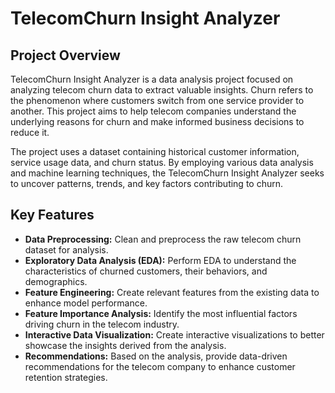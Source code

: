 # TelecomChurn Insight Analyzer

## Project Overview
TelecomChurn Insight Analyzer is a data analysis project focused on analyzing telecom churn data to extract valuable insights. Churn refers to the phenomenon where customers switch from one service provider to another. This project aims to help telecom companies understand the underlying reasons for churn and make informed business decisions to reduce it.

The project uses a dataset containing historical customer information, service usage data, and churn status. By employing various data analysis and machine learning techniques, the TelecomChurn Insight Analyzer seeks to uncover patterns, trends, and key factors contributing to churn.

## Key Features
- **Data Preprocessing:** Clean and preprocess the raw telecom churn dataset for analysis.
- **Exploratory Data Analysis (EDA):** Perform EDA to understand the characteristics of churned customers, their behaviors, and demographics.
- **Feature Engineering:** Create relevant features from the existing data to enhance model performance.
- **Feature Importance Analysis:** Identify the most influential factors driving churn in the telecom industry.
- **Interactive Data Visualization:** Create interactive visualizations to better showcase the insights derived from the analysis.
- **Recommendations:** Based on the analysis, provide data-driven recommendations for the telecom company to enhance customer retention strategies.
